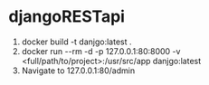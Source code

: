 # djangoRESTapi

1. docker build -t danjgo:latest .
2. docker run --rm -d -p 127.0.0.1:80:8000 -v <full/path/to/project>:/usr/src/app danjgo:latest
3. Navigate to 127.0.0.1:80/admin
